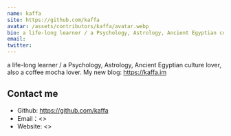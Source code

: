 ```yaml
---
name: kaffa
site: https://github.com/kaffa
avatar: /assets/contributors/kaffa/avatar.webp
bio: a life-long learner / a Psychology, Astrology, Ancient Egyptian culture lover, also a coffee mocha lover.
email: 
twitter: 
---
```


a life-long learner / a Psychology, Astrology, Ancient Egyptian culture lover, also a coffee mocha lover. My new blog: <https://kaffa.im>

## Contact me

- Github: <https://github.com/kaffa>
- Email：<>
- Website: <>
